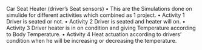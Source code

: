 Car Seat Heater (driver’s Seat sensors)
•	This are the Simulations done on simulide for different activities which combined as 1 project.
•	Activity 1 
Driver is seated or not.
•	Activity 2
Driver is seated and heater will on.
•	Activity 3
Driver heater is in on condition and giving Temperature according to Body Temperature.
•	Activity 4
Heat actuation according to drivers’ condition when he will be increasing or decreasing the temperature.


